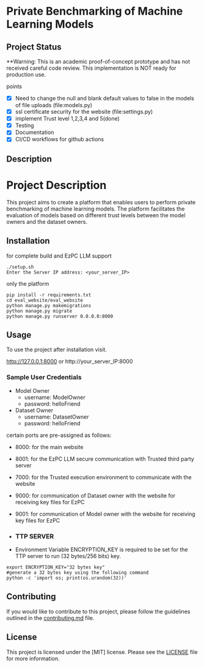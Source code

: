 # Private Benchmarking of Machine Learning Models

## Project Status
**Warning: This is an academic proof-of-concept prototype and has not received careful code review. This implementation is NOT ready for production use.

points
- [x] Need to change the null and blank default values to false in the models of file uploads (file:models.py)
- [x] ssl certificate security for the website (file:settings.py)
- [x] implement Trust level 1,2,3,4 and 5(done)
- [x] Testing
- [x] Documentation
- [x] CI/CD workflows for github actions
## Description

# Project Description

This project aims to create a platform that enables users to perform private benchmarking of machine learning models. The platform facilitates the evaluation of models based on different trust levels between the model owners and the dataset owners.

## Installation
for complete build and EzPC LLM support
```
./setup.sh
Enter the Server IP address: <your_server_IP>
```
only the platform
```
pip install -r requirements.txt
cd eval_website/eval_website
python manage.py makemigrations
python manage.py migrate
python manage.py runserver 0.0.0.0:8000
```

## Usage

To use the project after installation visit.

http://127.0.0.1:8000 or http://your_server_IP:8000

### Sample User Credentials
- Model Owner
    - username: ModelOwner
    - password: helloFriend
- Dataset Owner
    - username: DatasetOwner
    - password: helloFriend

certain ports are pre-assigned as follows:
- 8000: for the main website
- 8001: for the EzPC LLM secure communication with Trusted third party server
- 7000: for the Trusted execution environment to communicate with the website 
- 9000: for communication of Dataset owner with the website for receiving key files for EzPC
- 9001: for communication of Model owner with the website for receiving key files for EzPC

- ### TTP SERVER
- Environment Variable ENCRYPTION_KEY is required to be set for the TTP server to run (32 bytes/256 bits) key.
 ```
 export ENCRYPTION_KEY="32 bytes key"
 #generate a 32 bytes key using the following command
 python -c 'import os; print(os.urandom(32))'
 ```



## Contributing
If you would like to contribute to this project, please follow the guidelines outlined in the [contributing.md](CONTRIBUTING.md) file.

## License
This project is licensed under the [MIT] license. Please see the [LICENSE](LICENSE.txt) file for more information.
